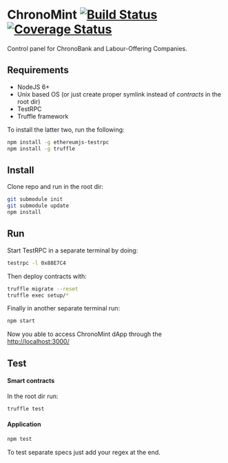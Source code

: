 # ChronoMint [![Build Status](https://travis-ci.org/ChronoBank/ChronoMint.svg?branch=master)](https://travis-ci.org/ChronoBank/ChronoMint) [![Coverage Status](https://coveralls.io/repos/github/ChronoBank/ChronoMint/badge.svg?branch=votes)](https://coveralls.io/github/ChronoBank/ChronoMint)
Control panel for ChronoBank and Labour-Offering Companies.

## Requirements
* NodeJS 6+
* Unix based OS (or just create proper symlink instead of *contracts* in the root dir)
* TestRPC
* Truffle framework

To install the latter two, run the following:
```bash
npm install -g ethereumjs-testrpc
npm install -g truffle
```

## Install
Clone repo and run in the root dir:
```bash
git submodule init
git submodule update
npm install
```

## Run
Start TestRPC in a separate terminal by doing:
```bash
testrpc -l 0x88E7C4
```

Then deploy contracts with:
```bash
truffle migrate --reset
truffle exec setup/*
```

Finally in another separate terminal run:
```bash
npm start
```

Now you able to access ChronoMint dApp through the [http://localhost:3000/](http://localhost:3000/)

## Test
#### Smart contracts
In the root dir run:
```bash
truffle test
```

#### Application
```bash
npm test
```
To test separate specs just add your regex at the end.